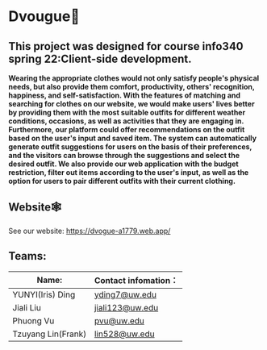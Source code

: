 
# Dvougue👔

## **This project was designed for course info340 spring 22:Client-side development.**


**Wearing the appropriate clothes would not only satisfy people's physical needs, but also provide them comfort, productivity, others' recognition, happiness, and self-satisfaction. With the features of matching and searching for clothes on our website, we would make users' lives better by providing them with the most suitable outfits for different weather conditions, occasions, as well as activities that they are engaging in. Furthermore, our platform could offer recommendations on the outfit based on the user's input and saved item. The system can automatically generate outfit suggestions for users on the basis of their preferences, and the visitors can browse through the suggestions and select the desired outfit. We also provide our web application with the budget restriction, filter out items according to the user's input, as well as the option for users to pair different outfits with their current clothing.**

## Website🕸️

See our website: https://dvogue-a1779.web.app/


## **Teams:**
|  Name:   | Contact infomation：  |
|  ----  | ----  |
| YUNYI(Iris) Ding  | yding7@uw.edu|
| Jiali Liu  | jiali123@uw.edu |
| Phuong Vu  | pvu@uw.edu|
| Tzuyang Lin(Frank) | lin528@uw.edu |
